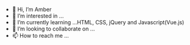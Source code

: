 - 👋 Hi, I’m Amber
- 👀 I’m interested in ...
- 🌱 I’m currently learning ...HTML, CSS, jQuery and Javascript(Vue.js)
- 💞️ I’m looking to collaborate on ...
- 📫 How to reach me ...

<!---
autum55853/autum55853 is a ✨ special ✨ repository because its `README.md` (this file) appears on your GitHub profile.
You can click the Preview link to take a look at your changes.
--->
